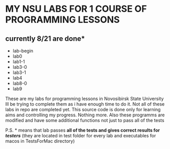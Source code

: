 # **MY NSU LABS FOR 1 COURSE OF PROGRAMMING LESSONS**
## currently 8/21 are done*

- lab-begin
- lab0
- lab1-1
- lab3-0
- lab3-1
- lab4
- lab8-0
- lab9

These are my labs for programming lessons in Novosibirsk State University
Ill be trying to complete them as i have enough time to do it.
Not all of these labs in repo are completed yet.
This source code is done only for learning aims and controlling my progress. Nothing more.
Also these programms are modified and have some additional functions not just to pass all of the tests

P.S. * means that lab passes **all of the tests and gives correct results for _testers_** (they are located in test folder for every lab and executables for macos in TestsForMac directory)
